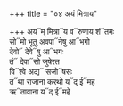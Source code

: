+++
title = "०४ अयं मित्राय"

+++
अय᳓म् मित्रा᳓य व᳓रुणाय शं᳓तमः  
सो᳓मो भूतु अवपा᳓नेषु आ᳓भगो  
देवो᳓ देवे᳓षु आ᳓भगः  
तं᳓ देवा᳓सो जुषेरत  
वि᳓श्वे अद्य᳓ सजो᳓षसः  
त᳓था राजाना करथो य᳓द् ई᳓मह  
ऋ᳓तावाना य᳓द् ई᳓महे